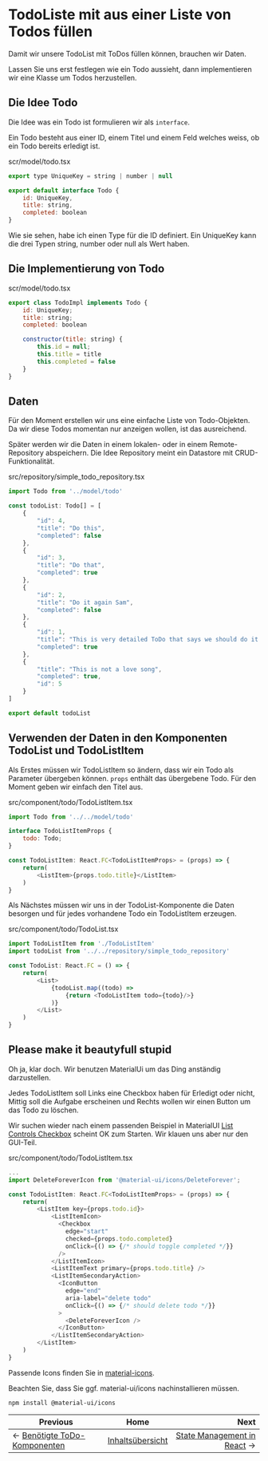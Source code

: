 # TodoListe mit aus einer Liste von Todos füllen

Damit wir unsere TodoList mit ToDos füllen können, brauchen wir Daten.

Lassen Sie uns erst festlegen wie ein Todo aussieht, dann implementieren wir eine Klasse um Todos herzustellen.

## Die Idee Todo
Die Idee was ein Todo ist formulieren wir als ```interface```.

Ein Todo besteht aus einer ID, einem Titel und einem Feld welches weiss, ob ein Todo bereits erledigt ist.

scr/model/todo.tsx
```javascript
export type UniqueKey = string | number | null

export default interface Todo {
    id: UniqueKey,
    title: string,
    completed: boolean
}
```

Wie sie sehen, habe ich einen Type für die ID definiert. Ein UniqueKey kann die drei Typen string, number oder null als Wert haben.

## Die Implementierung von Todo

scr/model/todo.tsx
```javascript
export class TodoImpl implements Todo {
    id: UniqueKey;
    title: string;
    completed: boolean

    constructor(title: string) {
        this.id = null;
        this.title = title
        this.completed = false
    }
}
```
## Daten
Für den Moment erstellen wir uns eine einfache Liste von Todo-Objekten. Da wir diese Todos momentan nur anzeigen wollen, ist das ausreichend.

Später werden wir die Daten in einem lokalen- oder in einem Remote-Repository abspeichern. Die Idee Repository meint ein Datastore mit CRUD-Funktionalität.

src/repository/simple_todo_repository.tsx
```javascript
import Todo from '../model/todo'

const todoList: Todo[] = [
    {
        "id": 4,
        "title": "Do this",
        "completed": false
    },
    {
        "id": 3,
        "title": "Do that",
        "completed": true
    },
    {
        "id": 2,
        "title": "Do it again Sam",
        "completed": false
    },
    {
        "id": 1,
        "title": "This is very detailed ToDo that says we should do it again and again and again",
        "completed": true
    },
    {
        "title": "This is not a love song",
        "completed": true,
        "id": 5
    }
]

export default todoList
```

## Verwenden der Daten in den Komponenten TodoList und TodoListItem

Als Erstes müssen wir TodoListItem so ändern, dass wir ein Todo als Parameter übergeben können. ```props``` enthält das übergebene Todo. Für den Moment geben wir einfach den Titel aus.

src/component/todo/TodoListItem.tsx
```javascript
import Todo from '../../model/todo'

interface TodoListItemProps {
    todo: Todo;
}

const TodoListItem: React.FC<TodoListItemProps> = (props) => {
    return(
        <ListItem>{props.todo.title}</ListItem>
    )
}
```

Als Nächstes müssen wir uns in der TodoList-Komponente die Daten besorgen und für jedes vorhandene Todo ein TodoListItem erzeugen.

src/component/todo/TodoList.tsx
```javascript
import TodoListItem from './TodoListItem'
import todoList from '../../repository/simple_todo_repository'

const TodoList: React.FC = () => {
    return(
        <List>
            {todoList.map((todo) => 
                {return <TodoListItem todo={todo}/>}
            )}
        </List>
    )
}
```

## Please make it beautyfull stupid
Oh ja, klar doch. Wir benutzen MaterialUi um das Ding anständig darzustellen.

Jedes TodoListItem soll Links eine Checkbox haben für Erledigt oder nicht,
Mittig soll die Aufgabe erscheinen und Rechts wollen wir einen Button um das Todo zu löschen.

Wir suchen wieder nach einem passenden Beispiel in MaterialUI [List Controls Checkbox](https://material-ui.com/components/lists/#lists) scheint OK zum Starten. Wir klauen uns aber nur den GUI-Teil.

src/component/todo/TodoListItem.tsx
```javascript
...
import DeleteForeverIcon from '@material-ui/icons/DeleteForever';

const TodoListItem: React.FC<TodoListItemProps> = (props) => {
    return(
        <ListItem key={props.todo.id}>
            <ListItemIcon>
              <Checkbox
                edge="start"
                checked={props.todo.completed}
                onClick={() => {/* should toggle completed */}}
              />
            </ListItemIcon>
            <ListItemText primary={props.todo.title} />
            <ListItemSecondaryAction>
              <IconButton
                edge="end"
                aria-label="delete todo"
                onClick={() => {/* should delete todo */}}
              >
                <DeleteForeverIcon />
              </IconButton>
            </ListItemSecondaryAction>
        </ListItem>
    )
}
```

Passende Icons finden Sie in [material-icons](https://material-ui.com/components/material-icons/).

Beachten Sie, dass Sie ggf. material-ui/icons nachinstallieren müssen.
```
npm install @material-ui/icons
```

| Previous | Home | Next  |
| -------- |:----:| -----:|
| <- [Benötigte ToDo-Komponenten](./needed_todo_components.md) | [Inhaltsübersicht](./setup_project.md) | [State Management in React](./stateManagement_overview.md) ->
